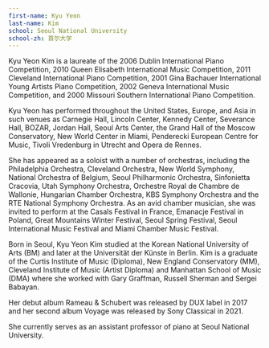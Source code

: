 ```yaml
---
first-name: Kyu Yeon
last-name: Kim
school: Seoul National University
school-zh: 首尔大学
---
```

Kyu Yeon Kim is a laureate of the 2006 Dublin International Piano Competition,
2010 Queen Elisabeth International Music Competition, 2011 Cleveland
International Piano Competition,  2001 Gina Bachauer International Young
Artists Piano Competition, 2002 Geneva International Music Competition, and
2000 Missouri Southern International Piano Competition.

Kyu Yeon has performed throughout the United States, Europe, and Asia in such
venues as Carnegie Hall, Lincoln Center, Kennedy Center, Severance Hall,
BOZAR, Jordan Hall, Seoul Arts Center, the Grand Hall of the Moscow
Conservatory, New World Center in Miami, Penderecki European Centre for
Music, Tivoli Vredenburg in Utrecht and Opera de Rennes.

She has appeared as a soloist with a number of orchestras, including the
Philadelphia Orchestra, Cleveland Orchestra, New World Symphony, National
Orchestra of Belgium, Seoul Philharmonic Orchestra, Sinfonietta Cracovia,
Utah Symphony Orchestra, Orchestre Royal de Chambre de Wallonie, Hungarian
Chamber Orchestra, KBS Symphony Orchestra and the RTE National Symphony
Orchestra. As an avid chamber musician, she was invited to perform at the
Casals Festival in France, Emanacje Festival in Poland, Great Mountains
Winter Festival, Seoul Spring Festival, Seoul International Music Festival
and Miami Chamber Music Festival.

Born in Seoul, Kyu Yeon Kim studied at the Korean National University of Arts
(BM) and later at the Universität der Künste in Berlin. Kim is a graduate of
the Curtis Institute of Music (Diploma), New England Conservatory
(MM), Cleveland Institute of Music (Artist Diploma) and Manhattan School of
Music (DMA) where she worked with Gary Graffman, Russell Sherman and Sergei
Babayan.

Her debut album Rameau & Schubert was released by DUX label in 2017 and her
second album Voyage was released by Sony Classical in 2021.

She currently serves as an assistant professor of piano at Seoul National
University.
